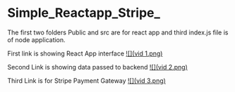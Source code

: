 # Simple_Reactapp_Stripe_

The first two folders Public and src are for react app and third index.js file is of node application. 

First link is showing React App interface
[![](vid 1.png)](https://drive.google.com/file/d/1u2buvJKptElii5FnbRq-S4q0597bar-Z/view?usp=sharing)

Second Link is showing data passed to backend
[![](vid 2.png)](https://drive.google.com/file/d/1WdTsfQixMb0O7fddkfyrtwGZ_pYxVMIR/view?usp=sharing)

Third Link is for Stripe Payment Gateway
[![](vid 3.png)](https://drive.google.com/file/d/1j8Cwkh8nKpxDLJUOSrzwATAaA_GFpObq/view?usp=sharing)

